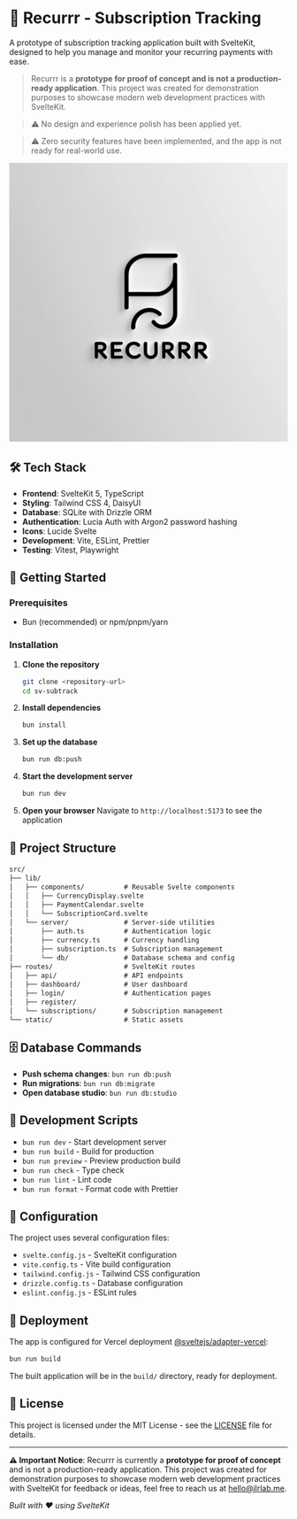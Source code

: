 # 🔄 Recurrr - Subscription Tracking

A prototype of subscription tracking application built with SvelteKit, designed to help you manage and monitor your recurring payments with ease.

> Recurrr is a **prototype for proof of concept and is not a production-ready application**. This project was created for demonstration purposes to showcase modern web development practices with SvelteKit.

> ⚠️ No design and experience polish has been applied yet.

> ⚠️ Zero security features have been implemented, and the app is not ready for real-world use.

![Recurrr Logo](static/recurrr-logo.jpg)

## 🛠️ Tech Stack

- **Frontend**: SvelteKit 5, TypeScript
- **Styling**: Tailwind CSS 4, DaisyUI
- **Database**: SQLite with Drizzle ORM
- **Authentication**: Lucia Auth with Argon2 password hashing
- **Icons**: Lucide Svelte
- **Development**: Vite, ESLint, Prettier
- **Testing**: Vitest, Playwright

## 🚀 Getting Started

### Prerequisites

- Bun (recommended) or npm/pnpm/yarn

### Installation

1. **Clone the repository**

   ```bash
   git clone <repository-url>
   cd sv-subtrack
   ```

2. **Install dependencies**

   ```bash
   bun install
   ```

3. **Set up the database**

   ```bash
   bun run db:push
   ```

4. **Start the development server**

   ```bash
   bun run dev
   ```

5. **Open your browser**
   Navigate to `http://localhost:5173` to see the application

## 📁 Project Structure

```
src/
├── lib/
│   ├── components/          # Reusable Svelte components
│   │   ├── CurrencyDisplay.svelte
│   │   ├── PaymentCalendar.svelte
│   │   └── SubscriptionCard.svelte
│   └── server/              # Server-side utilities
│       ├── auth.ts          # Authentication logic
│       ├── currency.ts      # Currency handling
│       ├── subscription.ts  # Subscription management
│       └── db/              # Database schema and config
├── routes/                  # SvelteKit routes
│   ├── api/                 # API endpoints
│   ├── dashboard/           # User dashboard
│   ├── login/               # Authentication pages
│   ├── register/
│   └── subscriptions/       # Subscription management
└── static/                  # Static assets
```

## 🗄️ Database Commands

- **Push schema changes**: `bun run db:push`
- **Run migrations**: `bun run db:migrate`
- **Open database studio**: `bun run db:studio`

## 📝 Development Scripts

- `bun run dev` - Start development server
- `bun run build` - Build for production
- `bun run preview` - Preview production build
- `bun run check` - Type check
- `bun run lint` - Lint code
- `bun run format` - Format code with Prettier

## 🔧 Configuration

The project uses several configuration files:

- `svelte.config.js` - SvelteKit configuration
- `vite.config.ts` - Vite build configuration
- `tailwind.config.js` - Tailwind CSS configuration
- `drizzle.config.ts` - Database configuration
- `eslint.config.js` - ESLint rules

## 🚀 Deployment

The app is configured for Vercel deployment [@sveltejs/adapter-vercel](https://svelte.dev/docs/kit/adapter-vercel):

```bash
bun run build
```

The built application will be in the `build/` directory, ready for deployment.

## 📄 License

This project is licensed under the MIT License - see the [LICENSE](LICENSE) file for details.

---

**⚠️ Important Notice**: Recurrr is currently a **prototype for proof of concept** and is not a production-ready application. This project was created for demonstration purposes to showcase modern web development practices with SvelteKit for feedback or ideas, feel free to reach us at [hello@jlrlab.me](mailto:hello@jlrlab.me).

_Built with ❤️ using SvelteKit_
